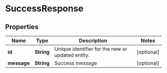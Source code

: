 

# SuccessResponse


## Properties

| Name | Type | Description | Notes |
|------------ | ------------- | ------------- | -------------|
|**id** | **String** | Unique identifier for the new or updated entity. |  [optional] |
|**message** | **String** | Success message |  [optional] |



